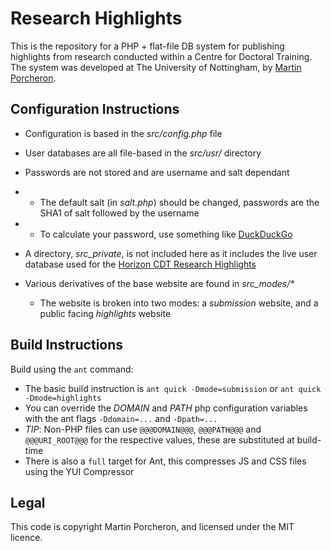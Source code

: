 # Research Highlights
This is the repository for a PHP + flat-file DB system for publishing highlights from research conducted within a Centre for Doctoral Training. The system was developed at The University of Nottingham, by [Martin Porcheron](https://www.porcheron.uk/).

## Configuration Instructions
* Configuration is based in the _src/config.php_ file
* User databases are all file-based in the _src/usr/_ directory
* Passwords are not stored and are username and salt dependant

* * The default salt (in _salt.php_) should be changed, passwords are the SHA1 of salt followed by the username
* * To calculate your password, use something like [DuckDuckGo](https://duckduckgo.com/?q=sha1+SALT_HEREmyusername1&ia=answer)

* A directory, _src\_private_, is not included here as it includes the live user database used for the [Horizon CDT Research Highlights](http://cdt.horizon.ac.uk/highlights/)
* Various derivatives of the base website are found in _src\_modes/\*_
	* The website is broken into two modes: a _submission_ website, and a public facing _highlights_ website

## Build Instructions
Build using the `ant` command:

* The basic build instruction is `ant quick -Dmode=submission` or  `ant quick -Dmode=highlights` 
* You can override the _DOMAIN_ and _PATH_ php configuration variables with the ant flags `-Ddomain=...` and `-Dpath=...`
* _TIP_: Non-PHP files can use `@@@DOMAIN@@@`, `@@@PATH@@@` and `@@@URI_ROOT@@@` for the respective values, these are substituted at build-time
* There is also a `full` target for Ant, this compresses JS and CSS files using the YUI Compressor

## Legal
This code is copyright Martin Porcheron, and licensed under the MIT licence. 